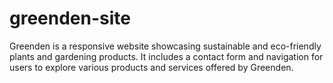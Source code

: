 # greenden-site
Greenden is a responsive website showcasing sustainable and eco-friendly plants and gardening products. It includes a contact form and navigation for users to explore various products and services offered by Greenden.
